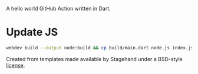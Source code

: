 A hello world GitHub Action written in Dart.

# Update JS
```bash
webdev build --output node:build && cp build/main.dart.node.js index.js
```

Created from templates made available by Stagehand under a BSD-style
[license](https://github.com/dart-lang/stagehand/blob/master/LICENSE).
